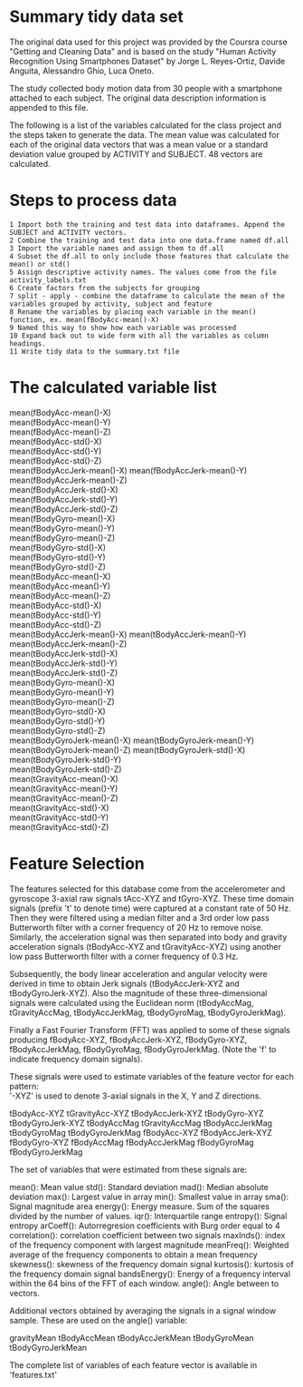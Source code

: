 Summary tidy data set 
=====================

The original data used for this project was provided by the Coursra course "Getting and Cleaning Data" 
and is based on the study "Human Activity Recognition Using Smartphones Dataset"
by Jorge L. Reyes-Ortiz, Davide Anguita, Alessandro Ghio, Luca Oneto. 

The study collected body motion data from 30 people with a smartphone attached to each subject. 
The original data description information is appended to this file.

The following is a list of the variables calculated for the class project and the steps taken to 
generate the data. The mean value was calculated for each of the original data vectors 
that was a mean value or a standard deviation value grouped by ACTIVITY and SUBJECT. 
48 vectors are calculated.

Steps to process data
=====================
	1 Import both the training and test data into dataframes. Append the SUBJECT and ACTIVITY vectors.
	2 Combine the training and test data into one data.frame named df.all
	3 Import the variable names and assign them to df.all
	4 Subset the df.all to only include those features that calculate the mean() or std()
	5 Assign descriptive activity names. The values come from the file activity_labels.txt
	6 Create factors from the subjects for grouping 
	7 split - apply - combine the dataframe to calculate the mean of the variables grouped by activity, subject and feature
	8 Rename the variables by placing each variable in the mean() function, ex. mean(fBodyAcc-mean()-X)
	9 Named this way to show how each variable was processed
	10 Expand back out to wide form with all the variables as column headings.
	11 Write tidy data to the summary.txt file


The calculated variable list
============================
mean(fBodyAcc-mean()-X)     
mean(fBodyAcc-mean()-Y)      
mean(fBodyAcc-mean()-Z)      
mean(fBodyAcc-std()-X)      
mean(fBodyAcc-std()-Y)       
mean(fBodyAcc-std()-Z)       
mean(fBodyAccJerk-mean()-X) 
mean(fBodyAccJerk-mean()-Y)  
mean(fBodyAccJerk-mean()-Z)  
mean(fBodyAccJerk-std()-X)  
mean(fBodyAccJerk-std()-Y)   
mean(fBodyAccJerk-std()-Z)   
mean(fBodyGyro-mean()-X)    
mean(fBodyGyro-mean()-Y)     
mean(fBodyGyro-mean()-Z)     
mean(fBodyGyro-std()-X)     
mean(fBodyGyro-std()-Y)      
mean(fBodyGyro-std()-Z)      
mean(tBodyAcc-mean()-X)     
mean(tBodyAcc-mean()-Y)      
mean(tBodyAcc-mean()-Z)      
mean(tBodyAcc-std()-X)      
mean(tBodyAcc-std()-Y)       
mean(tBodyAcc-std()-Z)       
mean(tBodyAccJerk-mean()-X) 
mean(tBodyAccJerk-mean()-Y)  
mean(tBodyAccJerk-mean()-Z)  
mean(tBodyAccJerk-std()-X)  
mean(tBodyAccJerk-std()-Y)   
mean(tBodyAccJerk-std()-Z)   
mean(tBodyGyro-mean()-X)    
mean(tBodyGyro-mean()-Y)     
mean(tBodyGyro-mean()-Z)     
mean(tBodyGyro-std()-X)     
mean(tBodyGyro-std()-Y)      
mean(tBodyGyro-std()-Z)      
mean(tBodyGyroJerk-mean()-X)
mean(tBodyGyroJerk-mean()-Y) 
mean(tBodyGyroJerk-mean()-Z) 
mean(tBodyGyroJerk-std()-X) 
mean(tBodyGyroJerk-std()-Y)  
mean(tBodyGyroJerk-std()-Z)  
mean(tGravityAcc-mean()-X)  
mean(tGravityAcc-mean()-Y)   
mean(tGravityAcc-mean()-Z)   
mean(tGravityAcc-std()-X)   
mean(tGravityAcc-std()-Y)    
mean(tGravityAcc-std()-Z)  

Feature Selection 
=================

The features selected for this database come from the accelerometer and gyroscope 3-axial raw signals tAcc-XYZ and tGyro-XYZ. These time domain signals (prefix 't' to denote time) were captured at a constant rate of 50 Hz. Then they were filtered using a median filter and a 3rd order low pass Butterworth filter with a corner frequency of 20 Hz to remove noise. Similarly, the acceleration signal was then separated into body and gravity acceleration signals (tBodyAcc-XYZ and tGravityAcc-XYZ) using another low pass Butterworth filter with a corner frequency of 0.3 Hz. 

Subsequently, the body linear acceleration and angular velocity were derived in time to obtain Jerk signals (tBodyAccJerk-XYZ and tBodyGyroJerk-XYZ). Also the magnitude of these three-dimensional signals were calculated using the Euclidean norm (tBodyAccMag, tGravityAccMag, tBodyAccJerkMag, tBodyGyroMag, tBodyGyroJerkMag). 

Finally a Fast Fourier Transform (FFT) was applied to some of these signals producing fBodyAcc-XYZ, fBodyAccJerk-XYZ, fBodyGyro-XYZ, fBodyAccJerkMag, fBodyGyroMag, fBodyGyroJerkMag. (Note the 'f' to indicate frequency domain signals). 

These signals were used to estimate variables of the feature vector for each pattern:  
'-XYZ' is used to denote 3-axial signals in the X, Y and Z directions.

tBodyAcc-XYZ
tGravityAcc-XYZ
tBodyAccJerk-XYZ
tBodyGyro-XYZ
tBodyGyroJerk-XYZ
tBodyAccMag
tGravityAccMag
tBodyAccJerkMag
tBodyGyroMag
tBodyGyroJerkMag
fBodyAcc-XYZ
fBodyAccJerk-XYZ
fBodyGyro-XYZ
fBodyAccMag
fBodyAccJerkMag
fBodyGyroMag
fBodyGyroJerkMag

The set of variables that were estimated from these signals are: 

mean(): Mean value
std(): Standard deviation
mad(): Median absolute deviation 
max(): Largest value in array
min(): Smallest value in array
sma(): Signal magnitude area
energy(): Energy measure. Sum of the squares divided by the number of values. 
iqr(): Interquartile range 
entropy(): Signal entropy
arCoeff(): Autorregresion coefficients with Burg order equal to 4
correlation(): correlation coefficient between two signals
maxInds(): index of the frequency component with largest magnitude
meanFreq(): Weighted average of the frequency components to obtain a mean frequency
skewness(): skewness of the frequency domain signal 
kurtosis(): kurtosis of the frequency domain signal 
bandsEnergy(): Energy of a frequency interval within the 64 bins of the FFT of each window.
angle(): Angle between to vectors.

Additional vectors obtained by averaging the signals in a signal window sample. These are used on the angle() variable:

gravityMean
tBodyAccMean
tBodyAccJerkMean
tBodyGyroMean
tBodyGyroJerkMean

The complete list of variables of each feature vector is available in 'features.txt'
